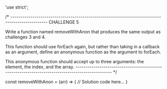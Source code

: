 'use strict';

/* ------------------------------------------------------------------------------------------------
CHALLENGE 5

Write a function named removeWithAnon that produces the same output as challenges 3 and 4.

This function should use forEach again, but rather than taking in a callback as an argument, define an anonymous function as the argument to forEach.

This anonymous function should accept up to three arguments: the element, the index, and the array.
------------------------------------------------------------------------------------------------ */

const removeWithAnon = (arr) => {
  // Solution code here...
}